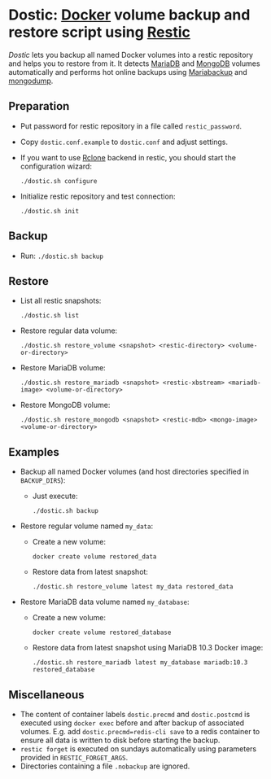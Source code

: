 Dostic: [Docker](https://www.docker.com/) volume backup and restore script using [Restic](https://restic.net/)
==============================================================================================================
*Dostic* lets you backup all named Docker volumes into a restic repository and helps you to restore from it. It detects [MariaDB](https://mariadb.org/) and [MongoDB](https://www.mongodb.com/) volumes automatically and performs hot online backups using [Mariabackup](https://mariadb.com/kb/en/library/mariabackup-overview/) and [mongodump](https://docs.mongodb.com/manual/reference/program/mongodump/).

Preparation
-----------

* Put password for restic repository in a file called `restic_password`.
* Copy `dostic.conf.example` to `dostic.conf` and adjust settings.
* If you want to use [Rclone](https://rclone.org/) backend in restic, you should start the configuration wizard:
  
  `./dostic.sh configure`
* Initialize restic repository and test connection:
  
  `./dostic.sh init`

Backup
------

* Run:
  `./dostic.sh backup`

Restore
-------

* List all restic snapshots:
  
  `./dostic.sh list`

* Restore regular data volume:
  
  `./dostic.sh restore_volume <snapshot> <restic-directory> <volume-or-directory>`

* Restore MariaDB volume:
  
  `./dostic.sh restore_mariadb <snapshot> <restic-xbstream> <mariadb-image> <volume-or-directory>`

* Restore MongoDB volume:
  
  `./dostic.sh restore_mongodb <snapshot> <restic-mdb> <mongo-image> <volume-or-directory>`

Examples
--------

* Backup all named Docker volumes (and host directories specified in `BACKUP_DIRS`):
  - Just execute:
    
    `./dostic.sh backup`

* Restore regular volume named `my_data`:
  - Create a new volume:
    
    `docker create volume restored_data`
  - Restore data from latest snapshot:
    
    `./dostic.sh restore_volume latest my_data restored_data`

* Restore MariaDB data volume named `my_database`:
  - Create a new volume:
    
    `docker create volume restored_database`
  - Restore data from latest snapshot using MariaDB 10.3 Docker image:
    
    `./dostic.sh restore_mariadb latest my_database mariadb:10.3 restored_database`

Miscellaneous
-------------

* The content of container labels `dostic.precmd` and `dostic.postcmd` is executed using `docker exec` before and after backup of associated volumes. E.g. add `dostic.precmd=redis-cli save` to a redis container to ensure all data is written to disk before starting the backup.
* `restic forget` is executed on sundays automatically using parameters provided in `RESTIC_FORGET_ARGS`.
* Directories containing a file `.nobackup` are ignored.
